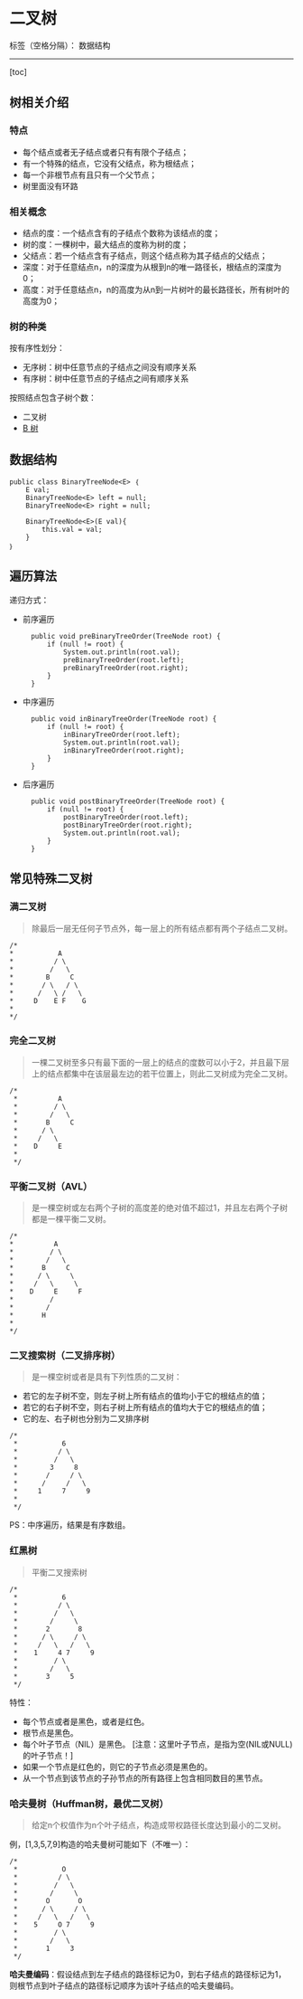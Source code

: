 ﻿# 二叉树

标签（空格分隔）： 数据结构

---

[toc]

## 树相关介绍

### 特点

- 每个结点或者无子结点或者只有有限个子结点；
- 有一个特殊的结点，它没有父结点，称为根结点；
- 每一个非根节点有且只有一个父节点；
- 树里面没有环路

### 相关概念

- 结点的度：一个结点含有的子结点个数称为该结点的度；
- 树的度：一棵树中，最大结点的度称为树的度；
- 父结点：若一个结点含有子结点，则这个结点称为其子结点的父结点；
- 深度：对于任意结点n，n的深度为从根到n的唯一路径长，根结点的深度为0；
- 高度：对于任意结点n，n的高度为从n到一片树叶的最长路径长，所有树叶的高度为0；

### 树的种类

按有序性划分：

- 无序树：树中任意节点的子结点之间没有顺序关系
- 有序树：树中任意节点的子结点之间有顺序关系

按照结点包含子树个数：

- 二叉树
- [B 树](B树.md)

## 数据结构

	public class BinaryTreeNode<E> ｛		
		E val;
		BinaryTreeNode<E> left = null;
		BinaryTreeNode<E> right = null;
		
		BinaryTreeNode<E>(E val){
			this.val = val;
		}
	｝

## 遍历算法

递归方式：

- 前序遍历

		public void preBinaryTreeOrder(TreeNode root) {
			if (null != root) {
				System.out.println(root.val);
				preBinaryTreeOrder(root.left);
				preBinaryTreeOrder(root.right);
			}
		}

- 中序遍历
		
		public void inBinaryTreeOrder(TreeNode root) {
			if (null != root) {
				inBinaryTreeOrder(root.left);
				System.out.println(root.val);
				inBinaryTreeOrder(root.right);
			}
		}

- 后序遍历  

		public void postBinaryTreeOrder(TreeNode root) {
			if (null != root) {
				postBinaryTreeOrder(root.left);
				postBinaryTreeOrder(root.right);
				System.out.println(root.val);
			}
		}

## 常见特殊二叉树

### 满二叉树
> 除最后一层无任何子节点外，每一层上的所有结点都有两个子结点二叉树。 

```
/*
*  			A
* 		   / \
*         /   \
*        B     C
*       / \   / \
*      /   \ /   \
*     D    E F    G 
*    
*/
```

### 完全二叉树
> 一棵二叉树至多只有最下面的一层上的结点的度数可以小于2，并且最下层上的结点都集中在该层最左边的若干位置上，则此二叉树成为完全二叉树。 

```
/*  
 *          A            
 *         / \           
 *        /   \       
 *       B     C     
 *      / \            
 *     /   \          
 *    D     E      
 *
 */
```

### 平衡二叉树（AVL）
> 是一棵空树或左右两个子树的高度差的绝对值不超过1，并且左右两个子树都是一棵平衡二叉树。

```
/*  
*          A            
*         / \           
*        /   \       
*       B     C     
*      / \     \      
*     /   \     \      
*    D     E     F 
*         / 
*        /
*       H
*
*/ 
```

### 二叉搜索树（二叉排序树）
> 是一棵空树或者是具有下列性质的二叉树： 
		
- 若它的左子树不空，则左子树上所有结点的值均小于它的根结点的值； 
- 若它的右子树不空，则右子树上所有结点的值均大于它的根结点的值； 
- 它的左、右子树也分别为二叉排序树 

```
/*  
 *           6                
 *          / \             
 *         /   \            
 *        3     8          
 *       /     / \         
 *      /     /   \       
 *     1     7     9     
 *      
 */
```
PS：中序遍历，结果是有序数组。

### 红黑树
> 平衡二叉搜索树

```
/*  
 *           6
 *          / \                
 *         /   \             
 *        /     \            
 *       2       8          
 *      / \     / \         
 *     /   \   /   \       
 *    1     4 7     9     
 *         / \
 *        /   \    
 *       3     5
 */
```

特性：

- 每个节点或者是黑色，或者是红色。
- 根节点是黑色。
- 每个叶子节点（NIL）是黑色。 [注意：这里叶子节点，是指为空(NIL或NULL)的叶子节点！]
- 如果一个节点是红色的，则它的子节点必须是黑色的。
- 从一个节点到该节点的子孙节点的所有路径上包含相同数目的黑节点。

### 哈夫曼树（Huffman树，最优二叉树）
> 给定n个权值作为n个叶子结点，构造成带权路径长度达到最小的二叉树。

例，[1,3,5,7,9]构造的哈夫曼树可能如下（不唯一）：

```
/*  
 *           O
 *          / \                
 *         /   \             
 *        /     \            
 *       O       O          
 *      / \     / \         
 *     /   \   /   \       
 *    5     O 7     9     
 *         / \
 *        /   \    
 *       1     3
 */
```
	
**哈夫曼编码**：假设结点到左子结点的路径标记为0，到右子结点的路径标记为1，则根节点到叶子结点的路径标记顺序为该叶子结点的哈夫曼编码。
